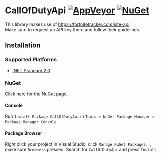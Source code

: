 CallOfDutyApi 
[![AppVeyor](https://img.shields.io/appveyor/ci/AeonLucid/CallOfDutyApi/master.svg?maxAge=60)](https://ci.appveyor.com/project/AeonLucid/CallOfDutyApi) 
[![NuGet](https://img.shields.io/nuget/v/CallOfDutyApi.svg?maxAge=60)](https://www.nuget.org/packages/CallOfDutyApi)
===================

This library makes use of https://fortnitetracker.com/site-api.  
Make sure to request an API key there and follow their guidelines.

## Installation

### Supported Platforms

* [.NET Standard 2.0](https://github.com/dotnet/standard/blob/master/docs/versions.md)

### NuGet

Click [here](https://www.nuget.org/packages/CallOfDutyApi) for the NuGet page.

#### Console
Run `Install-Package CallOfDutyApi`  in `Tools > NuGet Package Manager > Package Manager Console`.

#### Package Browser
Right click your project in Visual Studio, click `Manage NuGet Packages..`, make sure `Browse` is pressed. Search for `CallOfDutyApi` and press `Install`.
